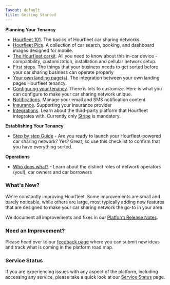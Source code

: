 ```yaml
---
layout: default
title: Getting Started
---
```

 
**Planning Your Tenancy**  
* [Hourfleet 101](howitworks.html). The basics of Hourfleet car sharing networks.  
* [Hourfleet Pics](screens.html). A collection of car search, booking, and dashboard images designed for mobile.  
* [The Hourfleet carkit](carkit.html). All you need to know about this in-car device - compatibility, customization, installation and cellular network setup.     
* [First steps](youprovide.html). The things that your business needs to get sorted before your car sharing business can operate properly
* [Your own landing page(s)](yoursite.html). The integration between your own landing pages Hourfleet tenancy.  
* [Configuring your tenancy](youconfigure.html). There is lots to customize. Here is what you can configure to make your car sharing network unique.  
* [Notifications](notifications.html). Manage your email and SMS notification content  
* [Insurance](insurance.html). Supporting your insurance provider
* [Integrations](integrations.html). Learn about the third-party platform that Hourfleet integrates with. Currently only [Stripe](http://stripe.com) is mandatory. 

**Establishing Your Tenancy**  
* [Step by step Guide](stepbystep.html) - Are you ready to launch your Hourfleet-powered car sharing network? Yes? Great, so use this checklist to confirm that you have everything sorted.   

**Operations**
* [Who does what?](roles.html) - Learn about the distinct roles of network operators (you!), car owners and car borrowers


### What's New?

We're constantly improving Hourfleet. Some improvements are small and barely noticable, while others are large, most typically adding new features that are designed to make your car sharing network the go-to in your area. 

We document all improvements and fixes in our [Platform Release Notes](releasenotes.html).

### Need an Improvement?

Please head over to our [feedback page](http://feedback.hourfleet.com) where you can submit new ideas and track what is coming in the platform road map.

### Service Status

If you are experiencing issues with any aspect of the platform, including accessing any service, please take a quick look at our [Service Status](http://status.hourfleet.com) page.

